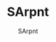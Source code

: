 ---
title: SArpnt
icon: https://cdn.discordapp.com/avatars/206515852663717888/20318025c98dc7d59232588f73670351.png
disclaimer: This person is not supported for your browser.
author:
  - SArpnt
primary:
- name: Github
  href: https://github.com/sarpnt/
---